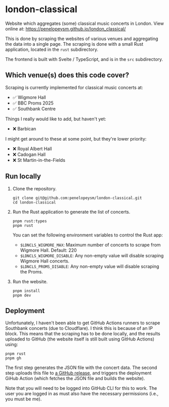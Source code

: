 # london-classical

Website which aggregates (some) classical music concerts in London.
View online at: https://penelopeysm.github.io/london_classical/

This is done by scraping the websites of various venues and aggregating the data into a single page.
The scraping is done with a small Rust application, located in the `rust` subdirectory.

The frontend is built with Svelte / TypeScript, and is in the `src` subdirectory.

## Which venue(s) does this code cover?

Scraping is currently implemented for classical music concerts at:

- ✅ Wigmore Hall
- ✅ BBC Proms 2025
- ✅ Southbank Centre

Things I really would like to add, but haven't yet:

- ❌ Barbican

I might get around to these at some point, but they're lower priority:

- ❌ Royal Albert Hall
- ❌ Cadogan Hall
- ❌ St Martin-in-the-Fields

## Run locally

1. Clone the repository.

   ```
   git clone git@github.com:penelopeysm/london-classical.git
   cd london-classical
   ```

2. Run the Rust application to generate the list of concerts.

   ```
   pnpm rust:types
   pnpm rust
   ```

   You can set the following environment variables to control the Rust app:
    - `$LDNCLS_WIGMORE_MAX`: Maximum number of concerts to scrape from Wigmore Hall. Default: 220
    - `$LDNCLS_WIGMORE_DISABLE`: Any non-empty value will disable scraping Wigmore Hall concerts.
    - `$LDNCLS_PROMS_DISABLE`: Any non-empty value will disable scraping the Proms.

3. Run the website.

   ```
   pnpm install
   pnpm dev
   ```

## Deployment

Unfortunately, I haven't been able to get GitHub Actions runners to scrape Southbank concerts (due to Cloudflare).
I think this is because of an IP block.
This means that the scraping has to be done locally, and the results uploaded to GitHub (the website itself is still built using GitHub Actions) using:

```
pnpm rust
pnpm gh
```

The first step generates the JSON file with the concert data.
The second step uploads this file to [a GitHub release](https://github.com/penelopeysm/london_classical/releases/tag/json), and triggers the deployment GiHub Action (which fetches the JSON file and builds the website).

Note that you will need to be logged into GitHub CLI for this to work.
The user you are logged in as must also have the necessary permissions (i.e., you must be me).

